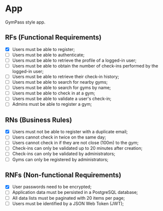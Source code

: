 # App

GymPass style app.

## RFs (Functional Requirements)

- [x] Users must be able to register;
- [ ] Users must be able to authenticate;
- [ ] Users must be able to retrieve the profile of a logged-in user;
- [ ] Users must be able to obtain the number of check-ins performed by the logged-in user;
- [ ] Users must be able to retrieve their check-in history;
- [ ] Users must be able to search for nearby gyms;
- [ ] Users must be able to search for gyms by name;
- [ ] Users must be able to check in at a gym;
- [ ] Users must be able to validate a user's check-in;
- [ ] Admins must be able to register a gym;

## RNs (Business Rules)

- [x] Users must not be able to register with a duplicate email;
- [ ] Users cannot check in twice on the same day;
- [ ] Users cannot check in if they are not close (100m) to the gym;
- [ ] Check-ins can only be validated up to 20 minutes after creation;
- [ ] Check-ins can only be validated by administrators;
- [ ] Gyms can only be registered by administrators;

## RNFs (Non-functional Requirements)

- [x] User passwords need to be encrypted;
- [ ] Application data must be persisted in a PostgreSQL database;
- [ ] All data lists must be paginated with 20 items per page;
- [ ] Users must be identified by a JSON Web Token (JWT);
